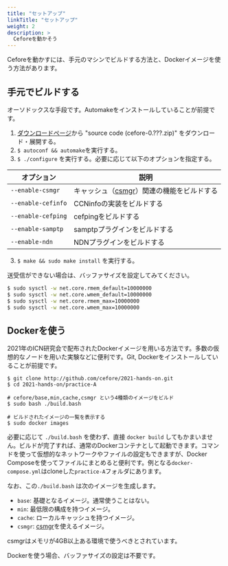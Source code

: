 ```yaml
---
title: "セットアップ"
linkTitle: "セットアップ"
weight: 2
description: >
  Ceforeを動かそう
---
```


Ceforeを動かすには、手元のマシンでビルドする方法と、Dockerイメージを使う方法があります。

## 手元でビルドする

オーソドックスな手段です。Automakeをインストールしていることが前提です。

1. [ダウンロードページ](https://cefore.net/download)から "source code (cefore-0.???.zip)" をダウンロード・展開する。
2. `$ autoconf && automake`を実行する。
3. `$ ./configure` を実行する。必要に応じて以下のオプションを指定する。

| オプション              | 説明                           |
| ------------------ | ---------------------------- |
| `--enable-csmgr`   | キャッシュ（[csmgr](#)）関連の機能をビルドする |
| `--enable-cefinfo` | CCNinfoの実装をビルドする             |
| `--enable-cefping` | cefpingをビルドする                |
| `--enable-samptp`  | samptpプラグインをビルドする            |
| `--enable-ndn`     | NDNプラグインをビルドする               |

3. `$ make && sudo make install` を実行する。

送受信ができない場合は、バッファサイズを設定してみてください。
```sh
$ sudo sysctl -w net.core.rmem_default=10000000
$ sudo sysctl -w net.core.wmem_default=10000000
$ sudo sysctl -w net.core.rmem_max=10000000
$ sudo sysctl -w net.core.wmem_max=10000000
```

## Dockerを使う

2021年のICN研究会で配布されたDockerイメージを用いる方法です。多数の仮想的なノードを用いた実験などに便利です。Git, Dockerをインストールしていることが前提です。

```shell
$ git clone http://github.com/cefore/2021-hands-on.git
$ cd 2021-hands-on/practice-A

# cefore/base,min,cache,csmgr という4種類のイメージをビルド
$ sudo bash ./build.bash 

# ビルドされたイメージの一覧を表示する
$ sudo docker images
```

必要に応じて `./build.bash` を使わず、直接 `docker build` してもかまいません。ビルドが完了すれば、通常のDockerコンテナとして起動できます。コマンドを使って仮想的なネットワークやファイルの設定もできますが、Docker Composeを使ってファイルにまとめると便利です。例となる`docker-compose.yml`はcloneした`practice-A`フォルダにあります。

なお、この`./build.bash` は次のイメージを生成します。

- `base`: 基礎となるイメージ。通常使うことはない。
- `min`: 最低限の構成を持つイメージ。
- `cache`: ローカルキャッシュを持つイメージ。
- `csmgr`: [csmgr](#)を使えるイメージ。

csmgrはメモリが4GB以上ある環境で使うべきとされています。

Dockerを使う場合、バッファサイズの設定は不要です。
